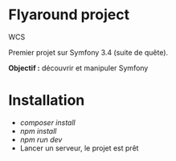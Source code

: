 Flyaround project
=========
WCS 

Premier projet sur Symfony 3.4 (suite de quête).

**Objectif :** découvrir et manipuler Symfony

Installation
===========
- *composer install*
- *npm install*
- *npm run dev*
- Lancer un serveur, le projet est prêt
